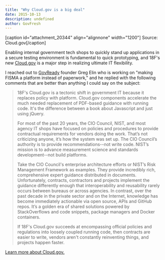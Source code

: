 ```yaml
---
title: "Why Cloud.gov is a big deal"
date: 2015-10-13
description: undefined
author: GovFresh
---
```


[caption id="attachment_20344" align="alignnone" width="1200"] Source: Cloud.gov[/caption]

Enabling internal government tech shops to quickly stand up applications in a secure testing environment is fundamental to quick prototyping, and 18F's new <a href="http://Cloud.gov">Cloud.gov</a> is a major step in realizing ultimate IT flexibility.

I reached out to <a href="http://govready.com/">GovReady</a> founder Greg Elin who is working on "making FISMA a platform instead of paperwork," and he replied with the following comments that are better than anything I could say on the subject:

<blockquote>18F's Cloud.gov is a tectonic shift in government IT because it replaces policy with platform. Cloud.gov components accelerate the much needed replacement of PDF-based guidance with running code. It's the difference between a book about Javascript and just using jQuery.

For most of the past 20 years, the CIO Council, NIST, and most agency IT shops have focused on policies and procedures to provide contractual requirements for vendors doing the work. That’s not criticizing anyone, it’s how the system was set up. The CIO Council’s authority is to provide recommendations--not write code. NIST’s mission is to advance measurement science and standards development--not build platforms. 

Take the CIO Council's enterprise architecture efforts or NIST’s Risk Management Framework as examples. They provide incredibly rich, comprehensive expert guidance distributed in documents. Unfortunately, contracts, contractors and projects implement the guidance differently enough that interoperability and reusability rarely occurs between bureaus or across agencies. In contrast, over the past decade in the private sector and on the Internet, knowledge has become immediately actionable via open source, APIs and GitHub repos. It’s a golden era of shared solutions powered by StackOverflows and code snippets, package managers and Docker containers.

If 18F's Cloud.gov succeeds at encompassing official policies and regulations into loosely coupled running code, then contracts are easier to write, vendors aren't constantly reinventing things, and projects happen faster.</blockquote>

<a href="https://cloud.gov/#about">Learn more about Cloud.gov.</a>
